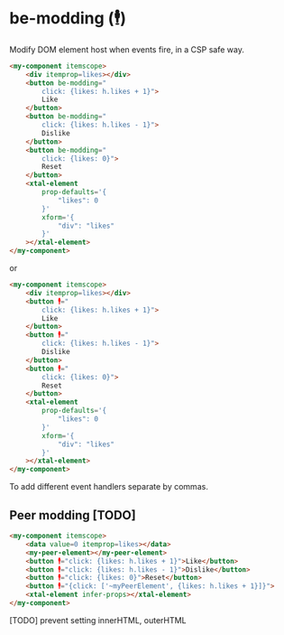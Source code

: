 # be-modding (🕴️) 

Modify DOM element host when events fire, in a CSP safe way.

```html
<my-component itemscope>
    <div itemprop=likes></div>
    <button be-modding="
        click: {likes: h.likes + 1}">
        Like
    </button> 
    <button be-modding="
        click: {likes: h.likes - 1}">
        Dislike
    </button>
    <button be-modding="
        click: {likes: 0}">
        Reset
    </button>
    <xtal-element 
        prop-defaults='{
            "likes": 0
        }'
        xform='{
            "div": "likes"
        }'
    ></xtal-element>
</my-component>
```

or

```html
<my-component itemscope>
    <div itemprop=likes></div>
    <button 🕴️="
        click: {likes: h.likes + 1}">
        Like
    </button> 
    <button 🕴️="
        click: {likes: h.likes - 1}">
        Dislike
    </button>
    <button 🕴️="
        click: {likes: 0}">
        Reset
    </button>
    <xtal-element 
        prop-defaults='{
            "likes": 0
        }'
        xform='{
            "div": "likes"
        }'
    ></xtal-element>
</my-component>
```

To add different event handlers separate by commas.

## Peer modding [TODO]

```html
<my-component itemscope>
    <data value=0 itemprop=likes></data>
    <my-peer-element></my-peer-element>
    <button 🕴️="click: {likes: h.likes + 1}">Like</button> 
    <button 🕴️="click: {likes: h.likes - 1}">Dislike</button>
    <button 🕴️="click: {likes: 0}">Reset</button>
    <button 🕴️="{click: ['~myPeerElement', {likes: h.likes + 1}]}">
    <xtal-element infer-props></xtal-element>
</my-component>
```

[TODO] prevent setting innerHTML, outerHTML